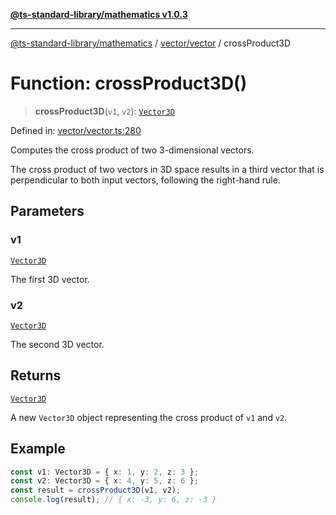 [**@ts-standard-library/mathematics v1.0.3**](../../../README.md)

***

[@ts-standard-library/mathematics](../../../README.md) / [vector/vector](../README.md) / crossProduct3D

# Function: crossProduct3D()

> **crossProduct3D**(`v1`, `v2`): [`Vector3D`](../type-aliases/Vector3D.md)

Defined in: [vector/vector.ts:280](https://github.com/gabaudette/ts-stdlib/blob/be448e6a9d9c20c6c2f27f6550ce4e65fc8c9b89/packages/mathematics/src/vector/vector.ts#L280)

Computes the cross product of two 3-dimensional vectors.

The cross product of two vectors in 3D space results in a third vector
that is perpendicular to both input vectors, following the right-hand rule.

## Parameters

### v1

[`Vector3D`](../type-aliases/Vector3D.md)

The first 3D vector.

### v2

[`Vector3D`](../type-aliases/Vector3D.md)

The second 3D vector.

## Returns

[`Vector3D`](../type-aliases/Vector3D.md)

A new `Vector3D` object representing the cross product of `v1` and `v2`.

## Example

```ts
const v1: Vector3D = { x: 1, y: 2, z: 3 };
const v2: Vector3D = { x: 4, y: 5, z: 6 };
const result = crossProduct3D(v1, v2);
console.log(result); // { x: -3, y: 6, z: -3 }
```
